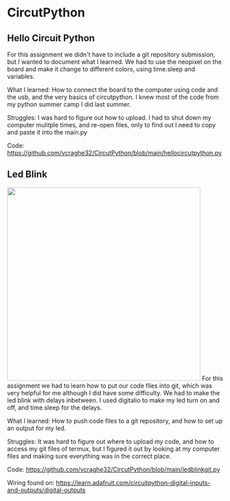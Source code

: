 # CircutPython

## Hello Circuit Python

For this assignment we didn't have to include a git repository submission, but I wanted to document what I learned. We had to use the neopixel on the board and make it change to different colors, using time.sleep and variables.

What I learned: How to connect the board to the computer using code and the usb, and the very basics of circutpython. I knew most of the code from my python summer camp I did last summer.

Struggles: I was hard to figure out how to upload. I had to shut down my computer mulitple times, and re-open files, only to find out I need to copy and paste it into the main.py

Code: https://github.com/vcraghe32/CircutPython/blob/main/hellocircutpython.py

## Led Blink
<img src="https://github.com/vcraghe32/CircutPython/blob/main/circutdiagramledblink.png" width="450">
For this assignment we had to learn how to put our code files into git, which was very helpful for me although I did have some difficulty. We had to make the led blink with delays inbetween. I used digitalio to make my led turn on and off, and time.sleep for the delays.

What I learned: How to push code files to a git repository, and how to set up an output for my led.

Struggles: It was hard to figure out where to upload my code, and how to access my git files of termux, but I figured it out by looking at my computer files and making sure everything was in the correct place.

Code: https://github.com/vcraghe32/CircutPython/blob/main/ledblinkgit.py

Wiring found on: https://learn.adafruit.com/circuitpython-digital-inputs-and-outputs/digital-outputs
